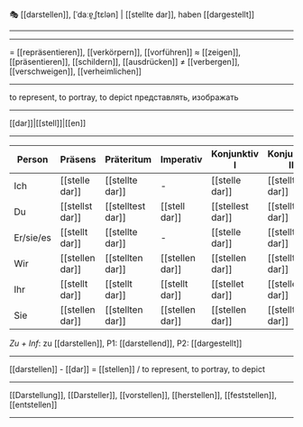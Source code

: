 🎭 [[darstellen]], [ˈdaːɐ̯ˌʃtɛlən] | [[stellte dar]], haben [[dargestellt]]

---

---
= [[repräsentieren]], [[verkörpern]], [[vorführen]]
≈ [[zeigen]], [[präsentieren]], [[schildern]], [[ausdrücken]]
≠ [[verbergen]], [[verschweigen]], [[verheimlichen]]

---
to represent, to portray, to depict
представлять, изображать

---
[[dar]]|[[stell]]|[[en]]

---
| Person    | Präsens       | Präteritum      | Imperativ    | Konjunktiv I  | Konjunktiv II |
| --------- | ------------- | --------------- | ------------ | ------------- | ------------- |
| Ich       | [[stelle dar]]  | [[stellte dar]]  | -            | [[stelle dar]]  | [[stellte dar]] |
| Du        | [[stellst dar]] | [[stelltest dar]] | [[stell dar]] | [[stellest dar]] | [[stelltest dar]] |
| Er/sie/es | [[stellt dar]]  | [[stellte dar]]  | -            | [[stelle dar]]  | [[stellte dar]] |
| Wir       | [[stellen dar]] | [[stellten dar]] | [[stellen dar]] | [[stellen dar]] | [[stellten dar]] |
| Ihr       | [[stellt dar]]  | [[stellt dar]]  | [[stellt dar]] | [[stellet dar]] | [[stellet dar]] |
| Sie       | [[stellen dar]] | [[stellten dar]] | [[stellen dar]] | [[stellen dar]] | [[stellten dar]] |
*Zu + Inf*: zu [[darstellen]], P1: [[darstellend]], P2: [[dargestellt]]

---
[[darstellen]] - [[dar]] = [[stellen]] / to represent, to portray, to depict

---
[[Darstellung]], [[Darsteller]], [[vorstellen]], [[herstellen]], [[feststellen]], [[entstellen]]

---

